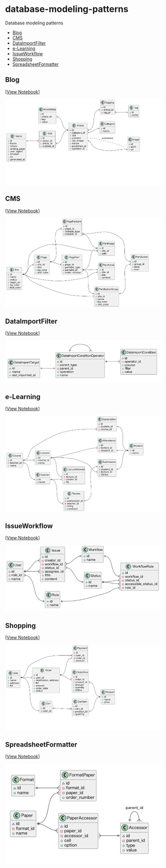 # database-modeling-patterns
Database modeling patterns

* [Blog](#Blog)
* [CMS](#CMS)
* [DataImportFilter](#DataImportFilter)
* [e-Learning](#e-Learning)
* [IssueWorkflow](#IssueWorkflow)
* [Shopping](#Shopping)
* [SpreadsheetFormatter](#SpreadsheetFormatter)


## Blog
[[View Notebook](Blog/Blog.ipynb)]

![Blog](Blog/er-diagram.png)


## CMS
[[View Notebook](CMS/CMS.ipynb)]

![CMS](CMS/er-diagram.png)


## DataImportFilter
[[View Notebook](DataImportFilter/DataImportFilter.ipynb)]

![DataImportFilter](DataImportFilter/er-diagram.png)


## e-Learning
[[View Notebook](e-Learning/e-Learning.ipynb)]

![e-Learning](e-Learning/er-diagram.png)


## IssueWorkflow
[[View Notebook](IssueWorkflow/IssueWorkflow.ipynb)]

![IssueWorkflow](IssueWorkflow/er-diagram.png)


## Shopping
[[View Notebook](Shopping/Shopping.ipynb)]

![Shopping](Shopping/er-diagram.png)


## SpreadsheetFormatter
[[View Notebook](SpreadsheetFormatter/SpreadsheetFormatter.ipynb)]

![SpreadsheetFormatter](SpreadsheetFormatter/er-diagram.png)